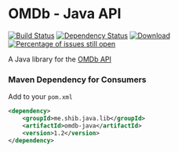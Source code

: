 # OMDb - Java API
[![Build Status](https://travis-ci.org/shibme/omdb-java.svg)](https://travis-ci.org/shibme/omdb-java)
[![Dependency Status](https://www.versioneye.com/user/projects/56adffa87e03c7003db69619/badge.svg?style=flat)](https://www.versioneye.com/user/projects/56adffa87e03c7003db69619)
[![Download](https://api.bintray.com/packages/shibme/maven/omdb-java/images/download.svg)](https://bintray.com/shibme/maven/omdb-java/_latestVersion)
[![Percentage of issues still open](http://isitmaintained.com/badge/open/shibme/omdb-java.svg)](http://isitmaintained.com/project/shibme/omdb-java "Percentage of issues still open")

A Java library for the [OMDb API](http://www.omdbapi.com)

### Maven Dependency for Consumers
Add to your `pom.xml`
```xml
<dependency>
	<groupId>me.shib.java.lib</groupId>
	<artifactId>omdb-java</artifactId>
	<version>1.2</version>
</dependency>
```
